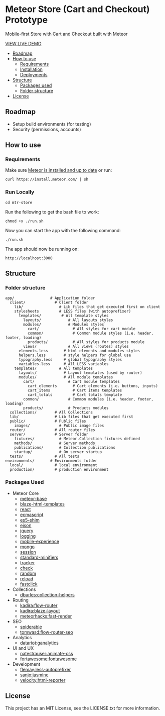 # Meteor Store (Cart and Checkout) Prototype

Mobile-first Store with Cart and Checkout built with Meteor

[VIEW LIVE DEMO](http://sugarsweets.meteor.com)

* [Roadmap](#roadmap)
* [How to use](#how-to-use)
  * [Requirements](#requirements)
  * [Installation](#installation)
  * [Deployments](#deployments)
* [Structure](#structure)
  * [Packages used](#packages-used)
  * [Folder structure](#folder-structure)
* [License](#license)

## Roadmap

* Setup build environments (for testing)
* Security (permissions, accounts)

## How to use

### Requirements

Make sure [Meteor is installed and up to date](https://www.meteor.com/install) or run:

```
curl https://install.meteor.com/ | sh
```

### Run Locally

```
cd mtr-store
```

Run the following to get the bash file to work:

```
chmod +x ./run.sh
```

Now you can start the app with the following command:

```
./run.sh
```

The app should now be running on:

```
http://localhost:3000
```

## Structure

### Folder structure

```
app/                # Application folder
  client/             # Client folder
    lib/                # Lib files that get executed first on client
    stylesheets         # LESS files (with autoprefixer)
      templates/         # All template styles
        layouts/            # All layouts styles
        modules/            # Modules styles
          cart/               # All styles for cart module
          common/             # Common module styles (i.e. header, footer, loading)
          products/           # All styles for products module
        views/              # All views (routes) styles
      elements.less       # html elements and modules styles
      helpers.less        # style helpers for global use
      typography.less     # global typography styles
      variables.less      # All LESS variables
    templates/          # All templates
      layouts/            # Layout templates (used by router)
      modules/            # All module templates
        cart/               # Cart module templates
          cart_elements       # Cart elements (i.e. buttons, inputs)
          cart_items          # Cart items templates
          cart_totals         # Cart totals template
        common/             # Common modules (i.e. header, footer, loading)
        products/           # Products modules
  collections/        # All Collections
  lib/                # Lib files that get executed first
  public/             # Public files
    images/             # Public image files
  router/             # All router files
  server/             # Server folder
    fixtures/           # Meteor.Collection fixtures defined
    methods/            # Server methods
    publications/       # Collection publications
    startup/            # On server startup
  tests/              # All tests
environments/       # Environments folder
  local/              # local environment
  production/         # production environment

```

### Packages Used

* Meteor Core
  * [meteor-base](http://github.com/meteor/meteor/tree/devel/packages/meteor-base)
  * [blaze-html-templates](https://github.com/meteor/meteor/tree/devel/packages/blaze-html-templates)
  * [react](http://github.com/meteor/meteor/tree/devel/packages/react)
  * [ecmascript](https://github.com/meteor/meteor/tree/devel/packages/ecmascript)
  * [es5-shim](https://github.com/meteor/meteor/tree/devel/packages/es5-shim)
  * [ejson](https://github.com/meteor/meteor/tree/devel/packages/ejson)
  * [jquery](https://github.com/meteor/meteor/tree/devel/packages/jquery)
  * [logging](https://github.com/meteor/meteor/tree/devel/packages/logging)
  * [mobile-experience](https://github.com/meteor/meteor/tree/devel/packages/mobile-experience)
  * [mongo](https://github.com/meteor/meteor/tree/devel/packages/mongo)
  * [session](https://github.com/meteor/meteor/tree/devel/packages/session)
  * [standard-minifiers](https://github.com/meteor/meteor/tree/devel/packages/standard-minifiers)
  * [tracker](https://github.com/meteor/meteor/tree/devel/packages/tracker)
  * [check](https://github.com/meteor/meteor/tree/devel/packages/check)
  * [random](https://github.com/meteor/meteor/tree/devel/packages/random)
  * [reload](https://github.com/meteor/meteor/tree/devel/packages/reload)
  * [fastclick](http://github.com/meteor/meteor/tree/devel/packages/fastclick)
* Collections
  * [dburles:collection-helpers](https://github.com/dburles/meteor-collection-helpers)
* Routing
  * [kadira:flow-router](https://github.com/kadirahq/flow-router)
  * [kadira:blaze-layout](https://github.com/kadirahq/blaze-layout)
  * [meteorhacks:fast-render](https://github.com/meteorhacks/fast-render)
* SEO
  * [spiderable](https://github.com/meteor/meteor/tree/devel/packages/spiderable)
  * [tomwasd:flow-router-seo](https://github.com/tomwasd/flow-router-seo)
* Analytics
  * [datariot:ganalytics](https://github.com/datariot/meteor-ganalytics)
* UI and UX
  * [natestrauser:animate-css](https://github.com/nate-strauser/meteor-animate-css)
  * [fortawesome:fontawesome](https://github.com/MeteorPackaging/Font-Awesome)
* Development
  * [flemay:less-autoprefixer](https://github.com/flemay/less-autoprefixer)
  * [sanjo:jasmine](https://github.com/xolvio/meteor-jasmine)
  * [velocity:html-reporter](https://github.com/meteor-velocity/html-reporter/)

## License

This project has an MIT License, see the LICENSE.txt for more information.